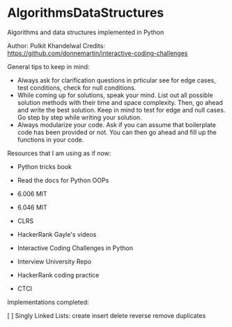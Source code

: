 # AlgorithmsDataStructures
Algorithms and data structures implemented in Python

Author: Pulkit Khandelwal
Credits: https://github.com/donnemartin/interactive-coding-challenges


General tips to keep in mind:
* Always ask for clarification questions in prticular see for edge cases, test conditions, check for null conditions.
* While coming up for solutions, speak your mind. List out all possible solution methods with their time and space complexity. Then, go ahead and write the best solution. Keep in mind to test for edge and null cases. Go step by step while writing your solution.
* Always modularize your code. Ask if you can assume that boilerplate code has been provided or not. You can then go ahead and fill up the functions in your code.


Resources that I am using as if now:

* Python tricks book
* Read the docs for Python OOPs

* 6.006 MIT
* 6.046 MIT

* CLRS
* HackerRank Gayle's videos

* Interactive Coding Challenges in Python
* Interview University Repo
* HackerRank coding practice

* CTCI

Implementations completed:

[ ] Singly Linked Lists:
    create
    insert
    delete
    reverse
    remove duplicates
